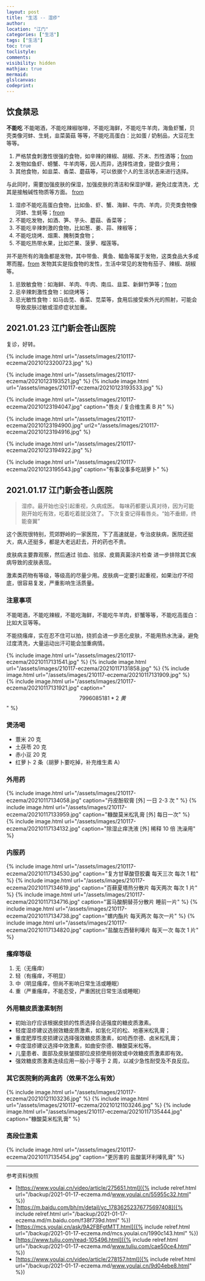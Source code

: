 ```yaml
---
layout: post
title: "生活 -- 湿疹"
author:
location: "江门"
categories: ["生活"]
tags: ["生活"]
toc: true
toclistyle:
comments:
visibility: hidden
mathjax: true
mermaid:
glslcanvas:
codeprint:
---
```



## 饮食禁忌

**不能吃** 不能喝酒，不能吃辣椒咖啡，不能吃海鲜，不能吃牛羊肉，海鱼虾蟹，贝壳类像河蚌、生蚝，韭菜菌菇 等等，不能吃高蛋白：比如蛋 / 奶制品，大豆花生等等。

1. 严格禁食刺激性很强的食物，如辛辣的辣椒、胡椒、芥末、烈性酒等；[from](https://www.youlai.cn/video/article/275651.html)
2. 发物如鱼虾、螃蟹、牛羊肉等，因人而异，选择性进食，提倡少食用；
3. 其他食物，如韭菜、香菜、蘑菇等，可以依据个人的生活状态来进行选择。

与此同时，需要加强皮肤的保湿，加强皮肤的清洁和保湿护理，避免过度清洗，尤其是接触碱性物质等方面。
[from](https://m.baidu.com/bh/m/detail/vc_17836252376775697408)

1. 湿疹不能吃高蛋白食物，比如鱼、虾、蟹、海鲜、牛肉、羊肉，贝壳类食物像河蚌、生蚝等；[from](https://mcs.youlai.cn/ask/9A2FBFgtMTT.html)
2. 不能吃发物，如酒、笋、芋头、蘑菇、香菜等；
3. 不能吃辛辣刺激的食物，比如葱、姜、蒜、辣椒等；
4. 不能吃烧烤、烟熏、腌制类食物；
5. 不能吃热带水果，比如芒果、菠萝、榴莲等。

并不是所有的海鱼都是发物，其中带鱼、黄鱼、鲳鱼等属于发物，这类食品大多咸寒而腥。[from](https://www.tuliu.com/read-105496.html)
发物其实是指食物的发性，生活中常见的发物有茄子、辣椒、胡椒等。

1. 忌致敏食物：如海鲜、羊肉、牛肉、南瓜、韭菜、新鲜竹笋等；[from](https://www.youlai.cn/video/article/278157.html)
2. 忌辛辣刺激性食物：如烧烤等；
3. 忌光敏性食物：如马齿苋、香菜、苋菜等，食用后接受紫外光的照射，可能会导致皮肤过敏或湿疹症状加重。


## 2021.01.23 江门新会苍山医院

复诊，好转。

{% include image.html url="/assets/images/210117-eczema/20210123200723.jpg" %}

{% include image.html url="/assets/images/210117-eczema/20210123193521.jpg" %}
{% include image.html url="/assets/images/210117-eczema/20210123193533.jpg" %}

{% include image.html url="/assets/images/210117-eczema/20210123194047.jpg" caption="唇炎 / 复合维生素 B 片" %}

{% include image.html url="/assets/images/210117-eczema/20210123194900.jpg"
url2="/assets/images/210117-eczema/20210123194916.jpg" %}

{% include image.html url="/assets/images/210117-eczema/20210123194922.jpg" %}

{% include image.html url="/assets/images/210117-eczema/20210123195543.jpg" caption="有事没事多吃胡萝卜" %}


## 2021.01.17 江门新会苍山医院

> 湿疹。最开始也没引起重视，久病成医。
> 每味药都要认真对待，因为可能刚开始吃有效，吃着吃着就没效了。
> 下次复查记得看唇炎。“始不垂翅，终能奋翼”

这个医院很特别，荒郊野岭的一家医院，下了高速就是，专治皮肤病，医院还挺大，病人还挺多，都是大老远赶去，开的药也不贵。

皮肤病主要靠观察，然后通过 验血、验尿、皮屑真菌涂片检查 进一步排除其它疾病导致的皮肤表现。

激素类药物有等级，等级高的尽量少用。皮肤病一定要引起重视，如果治疗不彻底，很容易复发，严重影响生活质量。


### 注意事项

不能喝酒，不能吃辣椒，不能吃海鲜，不能吃牛羊肉，虾蟹等等，不能吃高蛋白：比如大豆等等。

不能挠瘙痒，实在忍不住可以拍，挠抓会进一步恶化皮肤，不能用热水洗澡，避免过度清洗，大量运动出汗可能会加重病情。

{% include image.html url="/assets/images/210117-eczema/20210117131541.jpg" %}
{% include image.html url="/assets/images/210117-eczema/20210117131858.jpg" %}
{% include image.html url="/assets/images/210117-eczema/20210117131909.jpg" %}
{% include image.html url="/assets/images/210117-eczema/20210117131921.jpg" caption="$$7996085181 * 2\ 黄$$" %}


### 煲汤喝

* 薏米 $20$ 克
* 土茯苓 $20$ 克
* 赤小豆 $20$ 克
* 红萝卜 $2$ 条（胡萝卜要吃掉，补充维生素 A）


### 外用药

{% include image.html url="/assets/images/210117-eczema/20210117134058.jpg" caption="丹皮酚软膏 [外] 一日 $2$-$3$ 次 " %}
{% include image.html url="/assets/images/210117-eczema/20210117133959.jpg" caption="糠酸莫米松乳膏 [外] 每日一次" %}
{% include image.html url="/assets/images/210117-eczema/20210117134132.jpg" caption="除湿止痒洗液 [外] 稀释 $10$ 倍 洗澡用" %}


### 内服药

{% include image.html url="/assets/images/210117-eczema/20210117134530.jpg" caption="复方甘草酸苷胶囊 每天三次 每次 $1$ 粒" %}
{% include image.html url="/assets/images/210117-eczema/20210117134619.jpg" caption="百藓夏塔热分散片 每天两次 每次 $1$ 片" %}
{% include image.html url="/assets/images/210117-eczema/20210117134716.jpg" caption="富马酸酮替芬分散片 睡前一片" %}
{% include image.html url="/assets/images/210117-eczema/20210117134738.jpg" caption="螺内酯片 每天两次 每次一片" %}
{% include image.html url="/assets/images/210117-eczema/20210117134820.jpg" caption="盐酸左西替利嗪片 每天一次 每次 $1$ 片" %}


### 瘙痒等级

1. 无（无瘙痒）
2. 轻（有瘙痒，不明显）
3. 中（明显瘙痒，但尚不影响日常生活或睡眠）
4. 重（严重瘙痒，不能忍受，严重困扰日常生活或睡眠）


### 外用糖皮质激素制剂

* 初始治疗应该根据皮损的性质选择合适强度的糖皮质激素。
* 轻度湿疹建议选弱效糖皮质激素，如氢化可的松、地塞米松乳膏；
* 重度肥厚性皮损建议选择强效糖皮质激素，如哈西奈德、卤米松乳膏；
* 中度湿疹建议选择中效激素，如曲安奈德、糠酸莫米松等。
* 儿童患者、面部及皮肤皱摺部位皮损使用弱效或中效糖皮质激素即有效。
* 强效糖皮质激素连续应用一般小于等于 2 周，以减少急性耐受及不良反应。


### 其它医院剩的两盒药（效果不怎么有效）

{% include image.html url="/assets/images/210117-eczema/20210121103236.jpg" %}
{% include image.html url="/assets/images/210117-eczema/20210121103246.jpg" %}
{% include image.html url="/assets/images/210117-eczema/20210117135444.jpg" caption="糠酸莫米松乳膏" %}


### 高段位激素

{% include image.html url="/assets/images/210117-eczema/20210117135454.jpg" caption="更厉害的 盐酸氯环利嗪乳膏" %}

<hr class='reviewline'/>
<p class='reviewtip'><script type='text/javascript' src='{% include relref.html url="/assets/reviewjs/blogs/2021-01-17-eczema.md.js" %}'></script></p>
<font class='ref_snapshot'>参考资料快照</font>

- [https://www.youlai.cn/video/article/275651.html]({% include relref.html url="/backup/2021-01-17-eczema.md/www.youlai.cn/55955c32.html" %})
- [https://m.baidu.com/bh/m/detail/vc_17836252376775697408]({% include relref.html url="/backup/2021-01-17-eczema.md/m.baidu.com/f38f739d.html" %})
- [https://mcs.youlai.cn/ask/9A2FBFgtMTT.html]({% include relref.html url="/backup/2021-01-17-eczema.md/mcs.youlai.cn/1990c143.html" %})
- [https://www.tuliu.com/read-105496.html]({% include relref.html url="/backup/2021-01-17-eczema.md/www.tuliu.com/cae50ce4.html" %})
- [https://www.youlai.cn/video/article/278157.html]({% include relref.html url="/backup/2021-01-17-eczema.md/www.youlai.cn/9d04ebe8.html" %})
